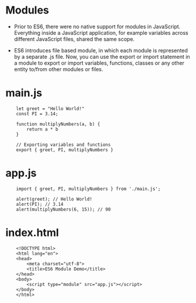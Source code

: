 # Modules

* Prior to ES6, there were no native support for modules in JavaScript. Everything inside a JavaScript application, for example variables across different JavaScript files, shared the same scope.

* ES6 introduces file based module, in which each module is represented by a separate .js file. Now, you can use the export or import statement in a module to export or import variables, functions, classes or any other entity to/from other modules or files.

# main.js
     
        let greet = "Hello World!"
        const PI = 3.14;

        function multiplyNumbers(a, b) {
            return a * b
        }

        // Exporting variables and functions
        export { greet, PI, multiplyNumbers }

# app.js
  
        import { greet, PI, multiplyNumbers } from './main.js';

        alert(greet); // Hello World!
        alert(PI); // 3.14
        alert(multiplyNumbers(6, 15)); // 90

# index.html

        <!DOCTYPE html>
        <html lang="en">
        <head>
            <meta charset="utf-8">
            <title>ES6 Module Demo</title>
        </head>
        <body>
            <script type="module" src="app.js"></script>
        </body>
        </html>

